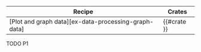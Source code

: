 | Recipe | Crates |
|--------|--------|
| [Plot and graph data][ex-data-processing-graph-data] | {{#crate }} |

<div class="hidden">
TODO P1
</div>

